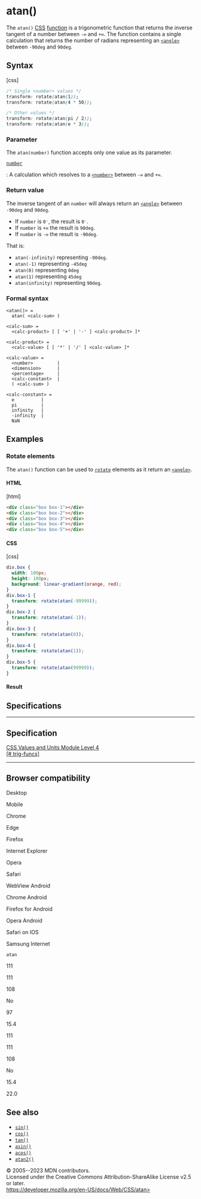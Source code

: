 atan()
======

The `atan()` [CSS](https://developer.mozilla.org/en-US/docs/Web/CSS)
[function](css_functions.md) is a trigonometric function that returns the
inverse tangent of a number between `-∞` and `+∞`. The function contains
a single calculation that returns the number of radians representing an
[`<angle>`](angle.md) between `-90deg` and `90deg`.

Syntax
------

[css]

```css
/* Single <number> values */
transform: rotate(atan(1));
transform: rotate(atan(4 * 50));

/* Other values */
transform: rotate(atan(pi / 2));
transform: rotate(atan(e * 3));
```

### Parameter

The `atan(number)` function accepts only one value as its parameter.

[`number`](#number)

:   A calculation which resolves to a [`<number>`](number.md) between `-∞`
    and `+∞`.

### Return value

The inverse tangent of an `number` will always return an
[`<angle>`](angle.md) between `-90deg` and `90deg`.

- If `number` is `0⁻`, the result is `0⁻`.
- If `number` is `+∞` the result is `90deg`.
- If `number` is `-∞` the result is `-90deg`.

That is:

- `atan(-infinity)` representing `-90deg`.
- `atan(-1)` representing `-45deg`
- `atan(0)` representing `0deg`
- `atan(1)` representing `45deg`
- `atan(infinity)` representing `90deg`.

### Formal syntax

```
<atan()> = 
  atan( <calc-sum> )  

<calc-sum> = 
  <calc-product> [ [ '+' | '-' ] <calc-product> ]*  

<calc-product> = 
  <calc-value> [ [ '*' | '/' ] <calc-value> ]*  

<calc-value> = 
  <number>         |
  <dimension>      |
  <percentage>     |
  <calc-constant>  |
  ( <calc-sum> )   

<calc-constant> = 
  e          |
  pi         |
  infinity   |
  -infinity  |
  NaN        
```

Examples
--------

### Rotate elements

The `atan()` function can be used to
[`rotate`](_Resources/Markup%20And%20Styling/css/transform-function/rotate.md) elements as it return an
[`<angle>`](angle.md).

#### HTML

[html]

```html
<div class="box box-1"></div>
<div class="box box-2"></div>
<div class="box box-3"></div>
<div class="box box-4"></div>
<div class="box box-5"></div>
```

#### CSS

[css]

```css
div.box {
  width: 100px;
  height: 100px;
  background: linear-gradient(orange, red);
}
div.box-1 {
  transform: rotate(atan(-99999));
}
div.box-2 {
  transform: rotate(atan(-1));
}
div.box-3 {
  transform: rotate(atan(0));
}
div.box-4 {
  transform: rotate(atan(1));
}
div.box-5 {
  transform: rotate(atan(99999));
}
```

#### Result

Specifications
--------------

  -----------------------------------------------------------------------

Specification
  -----------------------------------------------------------------------

  [CSS Values and Units Module Level 4\
  [\#
  trig-funcs]](https://drafts.csswg.org/css-values/#trig-funcs)

  -----------------------------------------------------------------------

Browser compatibility
---------------------

Desktop

Mobile

Chrome

Edge

Firefox

Internet Explorer

Opera

Safari

WebView Android

Chrome Android

Firefox for Android

Opera Android

Safari on IOS

Samsung Internet

`atan`

111

111

108

No

97

15.4

111

111

108

No

15.4

22.0

See also
--------

- [`sin()`](sin.md)
- [`cos()`](cos.md)
- [`tan()`](tan.md)
- [`asin()`](asin.md)
- [`acos()`](acos.md)
- [`atan2()`](atan2.md)

© 2005--2023 MDN contributors.\
Licensed under the Creative Commons Attribution-ShareAlike License v2.5
or later.\
https://developer.mozilla.org/en-US/docs/Web/CSS/atan>
